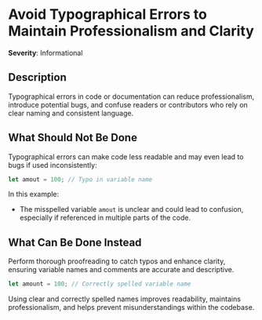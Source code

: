 # Avoid Typographical Errors to Maintain Professionalism and Clarity

**Severity**: Informational

## Description

Typographical errors in code or documentation can reduce professionalism, introduce potential bugs, and confuse readers
or contributors who rely on clear naming and consistent language.

## What Should Not Be Done

Typographical errors can make code less readable and may even lead to bugs if used inconsistently:

```rust
let amout = 100; // Typo in variable name
```

In this example:

- The misspelled variable `amout` is unclear and could lead to confusion, especially if referenced in multiple parts of
  the code.

## What Can Be Done Instead

Perform thorough proofreading to catch typos and enhance clarity, ensuring variable names and comments are accurate and
descriptive.

```rust
let amount = 100; // Correctly spelled variable name
```

Using clear and correctly spelled names improves readability, maintains professionalism, and helps prevent
misunderstandings within the codebase.

